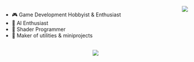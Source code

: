 <img align="right" src="https://github-readme-stats.vercel.app/api?username=stektpotet&count_private=true&show_icons=true&hide_title=true&hide=stars&theme=dracula" />

- 🎮 Game Development Hobbyist & Enthusiast
- 🤖 AI Enthusiast
- 🌊 Shader Programmer
- 🧰 Maker of utilities & miniprojects

<br>

<div align="center">
   <img src="https://github-profile-trophy.vercel.app/?username=stektpotet&theme=dracula&margin-w=35&no-frame=false&no-bg=false&column=7" />
</div>
